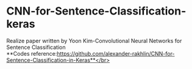 # CNN-for-Sentence-Classification-keras
Realize paper written by Yoon Kim-Convolutional Neural Networks for Sentence Classification</br>
**Codes reference:https://github.com/alexander-rakhlin/CNN-for-Sentence-Classification-in-Keras**</br>

